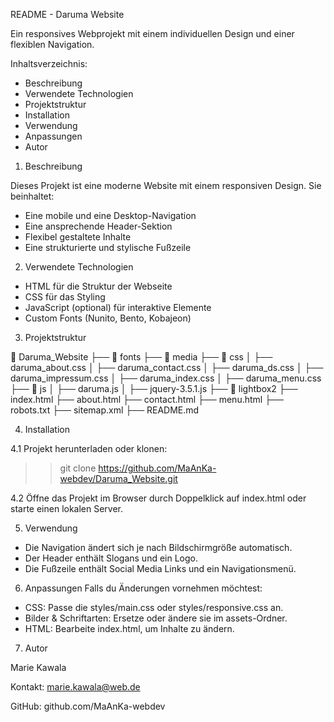 README - Daruma Website

Ein responsives Webprojekt mit einem individuellen Design und einer flexiblen Navigation.

Inhaltsverzeichnis:
- Beschreibung
- Verwendete Technologien
- Projektstruktur
- Installation
- Verwendung
- Anpassungen
- Autor

1. Beschreibung

Dieses Projekt ist eine moderne Website mit einem responsiven Design. Sie beinhaltet:
- Eine mobile und eine Desktop-Navigation
- Eine ansprechende Header-Sektion
- Flexibel gestaltete Inhalte
- Eine strukturierte und stylische Fußzeile

2. Verwendete Technologien
- HTML für die Struktur der Webseite
- CSS für das Styling
- JavaScript (optional) für interaktive Elemente
- Custom Fonts (Nunito, Bento, Kobajeon)

3. Projektstruktur

📂 Daruma_Website
├── 📂 fonts
├── 📂 media
├── 📂 css
│   ├── daruma_about.css
│   ├── daruma_contact.css
│   ├── daruma_ds.css
│   ├── daruma_impressum.css
│   ├── daruma_index.css
│   ├── daruma_menu.css
├── 📂 js
│   ├── daruma.js
│   ├── jquery-3.5.1.js
├── 📂 lightbox2
├── index.html
├── about.html
├── contact.html
├── menu.html
├── robots.txt
├── sitemap.xml
├── README.md

4. Installation

4.1 Projekt herunterladen oder klonen:

>> git clone https://github.com/MaAnKa-webdev/Daruma_Website.git

4.2 Öffne das Projekt im Browser durch Doppelklick auf index.html oder starte einen lokalen Server.

5. Verwendung
- Die Navigation ändert sich je nach Bildschirmgröße automatisch.
- Der Header enthält Slogans und ein Logo.
- Die Fußzeile enthält Social Media Links und ein Navigationsmenü.

6. Anpassungen
Falls du Änderungen vornehmen möchtest:
- CSS: Passe die styles/main.css oder styles/responsive.css an.
- Bilder & Schriftarten: Ersetze oder ändere sie im assets-Ordner.
- HTML: Bearbeite index.html, um Inhalte zu ändern.

7. Autor

Marie Kawala

Kontakt: marie.kawala@web.de

GitHub: github.com/MaAnKa-webdev
